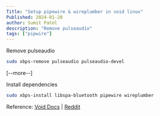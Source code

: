 ```yaml
---
Title: "Setup pipewire & wireplumber in void linux"
Published: 2024-01-20
author: Sumit Patel
description: "Remove pulseaudio"
tags: ["pipwire"]
---
```



Remove pulseaudio
```bash
sudo xbps-remove pulseaudio pulseaudio-devel
```
[--more--]


Install dependencies

```bash
sudo xbps-install libspa-bluetooth pipewire wireplumber 
```


Reference: [Void Docs](https://docs.voidlinux.org/config/media/pipewire.html#session-management)  | [Reddit](https://www.reddit.com/r/pipewire/comments/1389b26/bluetooth_headphones_fail_to_connect_via_pipewire/)
